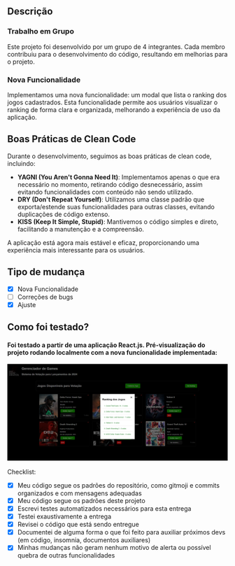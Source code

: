 ## Descrição

### Trabalho em Grupo

Este projeto foi desenvolvido por um grupo de 4 integrantes. Cada membro contribuiu para o desenvolvimento do código, resultando em melhorias para o projeto.

### Nova Funcionalidade

Implementamos uma nova funcionalidade: um modal que lista o ranking dos jogos cadastrados. Esta funcionalidade permite aos usuários visualizar o ranking de forma clara e organizada, melhorando a experiência de uso da aplicação.

## Boas Práticas de Clean Code

Durante o desenvolvimento, seguimos as boas práticas de clean code, incluindo:

- **YAGNI (You Aren't Gonna Need It)**: Implementamos apenas o que era necessário no momento, retirando código desnecessário, assim evitando funcionalidades com conteúdo não sendo utilizado.
- **DRY (Don't Repeat Yourself)**: Utilizamos uma classe padrão que exporta/estende suas funcionalidades para outras classes, evitando duplicações de código extenso.
- **KISS (Keep It Simple, Stupid)**: Mantivemos o código simples e direto, facilitando a manutenção e a compreensão.

A aplicação está agora mais estável e eficaz, proporcionando uma experiência mais interessante para os usuários.

## Tipo de mudança

- [x] Nova Funcionalidade
- [ ] Correções de bugs
- [x] Ajuste

## Como foi testado?

#### Foi testado a partir de uma aplicação React.js. Pré-visualização do projeto rodando localmente com a nova funcionalidade implementada:
<img width="740" alt="image" src="/appGamesVotacao/public/preview.png">


Checklist:
- [x] Meu código segue os padrões do repositório, como gitmoji e commits organizados e com mensagens adequadas
- [x] Meu código segue os padrões deste projeto
- [x] Escrevi testes automatizados necessários para esta entrega
- [x] Testei exaustivamente a entrega
- [x] Revisei o código que está sendo entregue
- [x] Documentei de alguma forma o que foi feito para auxiliar próximos devs (em código, insomnia, documentos auxiliares)
- [x] Minhas mudanças não geram nenhum motivo de alerta ou possível quebra de outras funcionalidades
